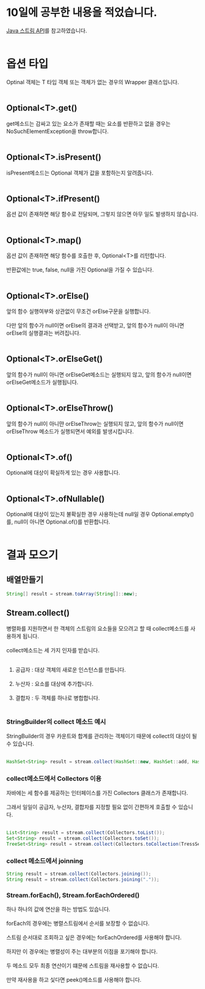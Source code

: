 # 10일에 공부한 내용을 적었습니다.
<a href="http://iloveulhj.github.io/posts/java/java-stream-api.html" target="_blank">Java 스트림 API</a>를 참고하였습니다.<br><br>
# 옵션 타입
Optinal 객체는 T 타입 객체 또는 객체가 없는 경우의 Wrapper 클래스입니다.<br><br>
## Optional\<T\>.get()
get메소드는 감싸고 있는 요소가 존재할 때는 요소를 반환하고 없을 경우는 NoSuchElementException을 throw합니다.<br><br>
## Optional\<T\>.isPresent()
isPresent메소드는 Optional 객체가 값을 포함하는지 알려줍니다.<br><br>
## Optional\<T\>.ifPresent()
옵션 값이 존재하면 해당 함수로 전달되며, 그렇지 않으면 아무 일도 발생하지 않습니다.<br><br>
## Optional\<T\>.map()
옵션 값이 존재하면 해당 함수를 호출한 후, Optional\<T\>를 리턴합니다.<br><br>
반환값에는 true, false, null을 가진 Optional을 가질 수 있습니다.<br><br>
## Optional\<T\>.orElse()
앞의 함수 실행여부와 상관없이 무조건 orElse구문을 실행합니다.<br><br>
다만 앞의 함수가 null이면 orElse의 결과과 선택받고, 앞의 함수가 null이 아니면 orElse의 실행결과는 버려집니다.<br><br>
## Optional\<T\>.orElseGet()
앞의 함수가 null이 아니면 orElseGet메소드는 실행되지 않고, 앞의 함수가 null이면 orElseGet메소드가 실행됩니다.<br><br>
## Optional\<T\>.orElseThrow()
앞의 함수가 null이 아니먄 orElseThrow는 실행되지 않고, 앞의 함수가 null이면 orElseThrow 메소드가 실행되면서 예외를 발생시킵니다.<br><br>
## Optional\<T\>.of()
Optional에 대상이 확실하게 있는 경우 사용합니다.<br><br>
## Optional\<T\>.ofNullable()
Optional에 대상이 있는지 불확실한 경우 사용하는데 null일 경우 Optional.empty()를, null이 아니면 Optional.of()를 반환합니다.<br><br>
# 결과 모으기
## 배열만들기
```java
String[] result = stream.toArray(String[]::new);
```
## Stream.collect()
병렬화를 지원하면서 한 객체의 스트림의 요소들을 모으려고 할 때 collect메소드를 사용하게 됩니다.<br><br>
collect메소드는 세 가지 인자를 받습니다.<br><br>
1. 공급자 : 대상 객체의 새로운 인스턴스를 만듭니다.<br><br>
2. 누산자 : 요소를 대상에 추가합니다.<br><br>
3. 결합자 : 두 객체를 하나로 병합합니다.<br><br>

### StringBuilder의 collect 메소드 예시
StringBuilder의 경우 카운트와 합계를 관리하는 객체이기 때문에 collect의 대상이 될 수 있습니다.<br><br>
```java
HashSet<String> result = stream.collect(HashSet::new, HashSet::add, HashSet::addAll);
```

### collect메소드에서 Collectors 이용
자바에는 세 함수를 제공하는 인터페이스를 가진 Collectors 클래스가 존재합니다.<br><br>
그래서 일일이 공급자, 누산자, 결합자를 지정할 필요 없이 간편하게 호출할 수 있습니다.<br><br>
```java
List<String> result = stream.collect(Collectors.toList());
Set<String> result = stream.collect(Collectors.toSet());
TreeSet<String> result = stream.collect(Collectors.toCollection(TressSet::new));
```
### collect 메소드에서 joinning
```java
String result = stream.collect(Collectors.joining());
String result = stream.collect(Collectors.joining("."));
```

### Stream.forEach(), Stream.forEachOrdered()
하나 하나의 값에 연산을 하는 방법도 있습니다.<br><br>
forEach의 경우에는 병렬스트림에서 순서를 보장할 수 없습니다.<br><br>
스트림 순서대로 조회하고 싶은 경우에는 forEachOrdered를 사용해야 합니다.<br><br>
하지만 이 경우에는 병렬성이 주는 대부분의 이점을 포기해야 합니다.<br><br>
두 메소드 모두 최종 연산이기 떄문에 스트림을 재사용할 수 없습니다.<br><br>
만약 재사용을 하고 싳다면 peek()메소드를 사용해야 합니다.<br><br>

